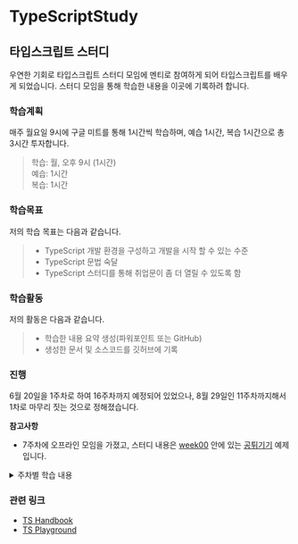 # TypeScriptStudy

## 타입스크립트 스터디

우연한 기회로 타입스크립트 스터디 모임에 멘티로 참여하게 되어 타입스크립트를 배우게 되었습니다.
스터디 모임을 통해 학습한 내용을 이곳에 기록하려 합니다.

### 학습계획

매주 월요일 9시에 구글 미트를 통해 1시간씩 학습하며, 예습 1시간, 복습 1시간으로 총 3시간 투자합니다.

> 학습: 월, 오후 9시 (1시간)  
> 예습: 1시간  
> 복습: 1시간  

### 학습목표

저의 학습 목표는 다음과 같습니다.

> - TypeScript 개발 환경을 구성하고 개발을 시작 할 수 있는 수준
> - TypeScript 문법 숙달
> - TypeScript 스터디를 통해 취업문이 좀 더 열릴 수 있도록 함

### 학습활동

저의 활동은 다음과 같습니다.

> - 학습한 내용 요약 생성(파워포인트 또는 GitHub)
> - 생성한 문서 및 소스코드를 깃허브에 기록

### 진행

6월 20일을 1주차로 하여 16주차까지 예정되어 있었으나, 8월 29일인 11주차까지해서 1차로 마무리 짓는 것으로 정해졌습니다.

**참고사항**

- 7주차에 오프라인 모임을 가졌고, 스터디 내용은 [week00](./week00/) 안에 있는 [공튀기기](./week00/bounced_ball/) 예제입니다.

<details>
<summary>주차별 학습 내용</summary>

> [0주 - 오프라인 모임 ✔️](./week00/)  
> [1주 - The TypeScript Handbook ✔️](./week01/)  
> [2주 - The Basics ✔️](./week02/)  
> [3주 - Everyday Types ✔️](./week03/)  
> [4주 - Narrowing ✔️](./week04/)  
> [5주 - More on Functions ✔️](./week05/)  
> [6주 - Object Types ✔️](./week06/)  
> [7주 - 오프라인 모임 ✔️](./week00/bounced_ball/)  
> [8주 - Creating Types from Types: Generics ✔️](./week08/)  
> [9주 - Creating Types from Types ✔️](./week09/)  
> [10주 - Modules ✔️](./week10/)  
> [11주 - Classes ✔️](./week11/)  

</details>

### 관련 링크

- [TS Handbook](https://www.typescriptlang.org/docs/handbook/intro.html)
- [TS Playground](https://www.typescriptlang.org/play/)
